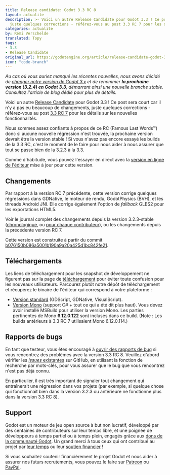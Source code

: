 ```yaml
---
title: Release candidate: Godot 3.3 RC 8 
layout: actualite
description: >- Voici un autre Release Candidate pour Godot 3.3 ! Ce post sera bref car il n'y a pas eu beaucoup de changements, 
  juste quelques corrections - référez-vous au post 3.3 RC 7 pour les détails sur les nouvelles fonctionnalités.
categories: actualite
by: Rémi Verschelde
translated: Topy
tags:
- 3.3
- Release Candidate
original_url: https://godotengine.org/article/release-candidate-godot-3-3-rc-8
icon: "code-branch"
---
```


*Au cas où vous auriez manqué les récentes nouvelles, nous avons décidé de [changer notre version de Godot 3.x](https://godotengine.org/article/versioning-change-godot-3x) 
et de renommer **la prochaine version (3.2.4) en Godot 3.3**, démarrant ainsi une nouvelle branche stable. Consultez l'article de blog dédié pour plus de détails.*

Voici un autre [Release Candidate](https://en.wikipedia.org/wiki/Software_release_life_cycle#Release_candidate) pour Godot 3.3 ! 
Ce post sera court car il n'y a pas eu beaucoup de changements, juste quelques corrections - référez-vous au post [3.3 RC 7](https://godotengine.org/article/release-candidate-godot-3-3-rc-7) pour les détails sur les nouvelles fonctionnalités.

Nous sommes assez confiants à propos de ce RC (Famous Last Words™) donc si aucune nouvelle régression n'est trouvée, la prochaine version devrait être la version stable ! 
Si vous n'avez pas encore essayé les builds de la 3.3 RC, c'est le moment de le faire pour nous aider à nous assurer que tout se passe bien de la 3.2.3 à la 3.3.

Comme d'habitude, vous pouvez l'essayer en direct avec la [version en ligne de l'éditeur](https://editor.godotengine.org/releases/3.3.rc8/godot.tools.html) mise à jour pour cette version.

## Changements

Par rapport à la version RC 7 précédente, cette version corrige quelques régressions dans GDNative, le moteur de rendu, 
GodotPhysics (BVH), et les threads Android JNI. Elle corrige également l'option de *fallback* GLES2 pour les exportations 
HTML5.

Voir le journal complet des changements depuis la version 3.2.3-stable ([chronologique](https://downloads.tuxfamily.org/godotengine/3.3/rc8/Godot_v3.3-rc8_changelog_chrono.txt), 
ou [pour chaque contributeur](https://downloads.tuxfamily.org/godotengine/3.3/rc8/Godot_v3.3-rc8_changelog_authors.txt)), ou les changements depuis la précédente version RC 7.

Cette version est construite à partir du commit [b076150b086a5001b190a9a20a425d1bc842fe21](https://github.com/godotengine/godot/commit/b076150b086a5001b190a9a20a425d1bc842fe21).

## Téléchargements

Les liens de téléchargement pour les snapshot de développement ne figurent pas sur la page de [téléchargement](https://godotengine.org/download/windows) 
pour éviter toute confusion pour les nouveaux utilisateurs. Parcourez plutôt notre dépôt de téléchargement et 
récupérez le binaire de l'éditeur qui correspond à votre plateforme :

* [Version standard](https://downloads.tuxfamily.org/godotengine/3.3/rc8/) (GDScript, GDNative, VisualScript).
* [Version Mono](https://downloads.tuxfamily.org/godotengine/3.3/rc8/mono/) (support C# + tout ce qui a été dit plus haut). 
Vous devez avoir installé MSBuild pour utiliser la version Mono. Les parties pertinentes de Mono **6.12.0.122** sont incluses dans ce build. (Note : Les builds antérieurs à 3.3 RC 7 utilisaient Mono 6.12.0.114.)

## Rapports de bugs

En tant que testeur, vous êtes encouragé à [ouvrir des rapports de bug](https://github.com/godotengine/godot/issues) si 
vous rencontrez des problèmes avec la version 3.3 RC 8. Veuillez d'abord vérifier les [*issues* existantes](https://github.com/godotengine/godot/issues) 
sur GitHub, en utilisant la fonction de recherche par mots-clés, pour vous assurer que le bug que vous rencontrez 
n'est pas déjà connu.

En particulier, il est très important de signaler tout changement qui entraînerait une régression dans vos projets 
(par exemple, si quelque chose qui fonctionnait bien dans la version 3.2.3 ou antérieure ne fonctionne plus dans la 
version 3.3 RC 8).

## Support

Godot est un moteur de jeu open source à but non lucratif, développé par des centaines de contributeurs sur leur temps libre, 
et une poignée de développeurs à temps partiel ou à temps plein, engagés grâce aux [dons de la communauté Godot](https://godotengine.org/donate). 
Un grand merci à tous ceux qui ont contribué au projet par [leur temps](https://github.com/godotengine/godot/blob/master/AUTHORS.md) 
ou leur [soutien financier](https://github.com/godotengine/godot/blob/master/DONORS.md) !

Si vous souhaitez soutenir financièrement le projet Godot et nous aider à assurer nos futurs recrutements, vous pouvez le faire 
sur [Patreon](https://www.patreon.com/godotengine) ou [PayPal](https://godotengine.org/donate).

